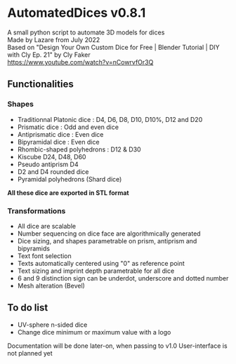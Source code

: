 # AutomatedDices v0.8.1
A small python script to automate 3D models for dices<br/>
Made by Lazare from July 2022<br/>
Based on "Design Your Own Custom Dice for Free | Blender Tutorial | DIY with Cly Ep. 21" by Cly Faker<br/>
https://www.youtube.com/watch?v=nCowrvfOr3Q<br/>

<h2>Functionalities</h2>
<h3>Shapes</h3>
<ul>
  <li>Traditionnal Platonic dice : D4, D6, D8, D10, D10%, D12 and D20</li>
  <li>Prismatic dice : Odd and even dice</li>
  <li>Antiprismatic dice : Even dice</li>
  <li>Bipyramidal dice : Even dice</li>
  <li>Rhombic-shaped polyhedrons : D12 & D30</li>
  <li>Kiscube D24, D48, D60</li>
  <li>Pseudo antiprism D4</li>
  <li>D2 and D4 rounded dice</li>
  <li>Pyramidal polyhedrons (Shard dice)</li>
</ul>
<b>All these dice are exported in STL format</b>
<h3>Transformations</h3>
<ul>
  <li>All dice are scalable</li>
  <li>Number sequencing on dice face are algorithmically generated</li>
  <li>Dice sizing, and shapes parametrable on prism, antiprism and bipyramids</li>
  <li>Text font selection</li>
  <li>Texts automatically centered using "0" as reference point</li>
  <li>Text sizing and imprint depth parametrable for all dice</li>
  <li>6 and 9 distinction sign can be underdot, underscore and dotted number</li>
  <li>Mesh alteration (Bevel)</li>
</ul>

<h2>To do list</h2>
<ul>
  <li>UV-sphere n-sided dice</li>
  <li>Change dice minimum or maximum value with a logo</li>
</ul>

Documentation will be done later-on, when passing to v1.0
User-interface is not planned yet
